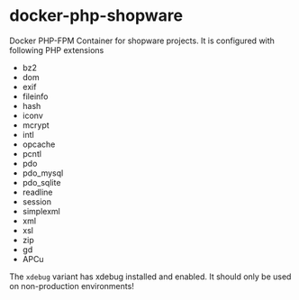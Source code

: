 # docker-php-shopware
Docker PHP-FPM Container for shopware projects. It is configured with following PHP extensions
* bz2
* dom 
* exif
* fileinfo
* hash
* iconv
* mcrypt
* intl
* opcache
* pcntl
* pdo
* pdo_mysql
* pdo_sqlite
* readline
* session
* simplexml
* xml
* xsl
* zip
* gd
* APCu

The `xdebug` variant has xdebug installed and enabled. It should only be used on non-production environments!
